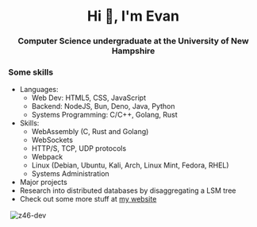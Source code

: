 <h1 align="center">Hi 👋, I'm Evan</h1>
<h3 align="center">Computer Science undergraduate at the University of New Hampshire</h3>

### Some skills
- Languages:
  - Web Dev: HTML5, CSS, JavaScript
  - Backend: NodeJS, Bun, Deno, Java, Python
  - Systems Programming: C/C++, Golang, Rust
- Skills:
  - WebAssembly (C, Rust and Golang)
  - WebSockets
  - HTTP/S, TCP, UDP protocols
  - Webpack
  - Linux (Debian, Ubuntu, Kali, Arch, Linux Mint, Fedora, RHEL)
  - Systems Administration
-  Major projects
  - Research into distributed databases by disaggregating a LSM tree
  - Check out some more stuff at [my website](https://eparker.dev/)

<p>&nbsp;<img align="center" src="https://github-readme-stats.vercel.app/api?username=z46-dev&show_icons=true&locale=en" alt="z46-dev" /></p>
